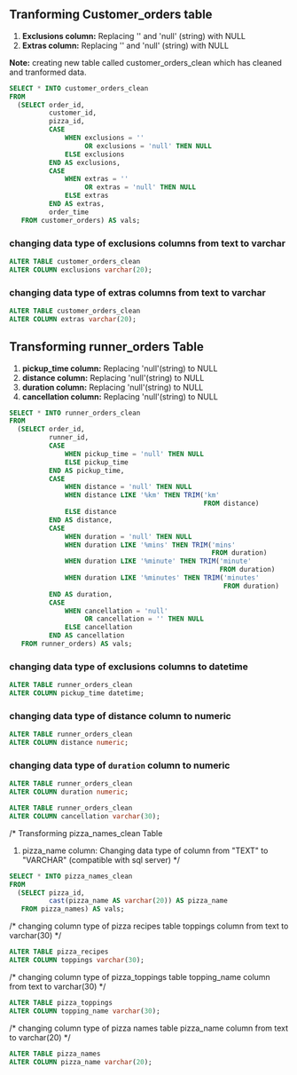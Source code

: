 ## Tranforming Customer_orders table ##
1. **Exclusions column:** Replacing '' and 'null' (string) with NULL
2. **Extras column:** Replacing '' and 'null' (string) with NULL

**Note:** creating new table called customer_orders_clean which has cleaned and tranformed data.

````sql
SELECT * INTO customer_orders_clean
FROM
  (SELECT order_id,
          customer_id,
          pizza_id,
          CASE
              WHEN exclusions = ''
                   OR exclusions = 'null' THEN NULL
              ELSE exclusions
          END AS exclusions,
          CASE
              WHEN extras = ''
                   OR extras = 'null' THEN NULL
              ELSE extras
          END AS extras,
          order_time
   FROM customer_orders) AS vals; 
````

### changing data type of exclusions columns from text to varchar ###
````sql
ALTER TABLE customer_orders_clean
ALTER COLUMN exclusions varchar(20);
````

### changing data type of extras columns from text to varchar ###
````sql
ALTER TABLE customer_orders_clean
ALTER COLUMN extras varchar(20);
````


## Transforming runner_orders Table ##
1. **pickup_time column:** Replacing 'null'(string) to NULL
2. **distance column:** Replacing 'null'(string) to NULL
3. **duration column:** Replacing 'null'(string) to NULL
4. **cancellation column:** Replacing 'null'(string) to NULL


````sql
SELECT * INTO runner_orders_clean
FROM
  (SELECT order_id,
          runner_id,
          CASE
              WHEN pickup_time = 'null' THEN NULL
              ELSE pickup_time
          END AS pickup_time,
          CASE
              WHEN distance = 'null' THEN NULL
              WHEN distance LIKE '%km' THEN TRIM('km'
                                                 FROM distance)
              ELSE distance
          END AS distance,
          CASE
              WHEN duration = 'null' THEN NULL
              WHEN duration LIKE '%mins' THEN TRIM('mins'
                                                   FROM duration)
              WHEN duration LIKE '%minute' THEN TRIM('minute'
                                                     FROM duration)
              WHEN duration LIKE '%minutes' THEN TRIM('minutes'
                                                      FROM duration)
          END AS duration,
          CASE
              WHEN cancellation = 'null'
                   OR cancellation = '' THEN NULL
              ELSE cancellation
          END AS cancellation
   FROM runner_orders) AS vals;
````

### changing data type of exclusions columns to datetime ###

````sql
ALTER TABLE runner_orders_clean
ALTER COLUMN pickup_time datetime;
````

### changing data type of distance column to numeric ###

````sql
ALTER TABLE runner_orders_clean
ALTER COLUMN distance numeric;
````

### changing data type of `duration` column to numeric ###

````sql
ALTER TABLE runner_orders_clean
ALTER COLUMN duration numeric;
````

````sql
ALTER TABLE runner_orders_clean
ALTER COLUMN cancellation varchar(30);
````

/*
Transforming pizza_names_clean Table
1. pizza_name column: Changing data type of column from "TEXT" to "VARCHAR" (compatible with sql server)
*/

````sql
SELECT * INTO pizza_names_clean
FROM
  (SELECT pizza_id,
          cast(pizza_name AS varchar(20)) AS pizza_name
   FROM pizza_names) AS vals;
````
/*
changing column type of pizza recipes table toppings column from text to varchar(30)
*/

````sql
ALTER TABLE pizza_recipes
ALTER COLUMN toppings varchar(30);
````

/*
changing column type of pizza_toppings table topping_name column from text to varchar(30)
*/

````sql
ALTER TABLE pizza_toppings
ALTER COLUMN topping_name varchar(30);
````

/*
changing column type of pizza names table pizza_name column from text to varchar(20)
*/

````sql
ALTER TABLE pizza_names
ALTER COLUMN pizza_name varchar(20);
````
